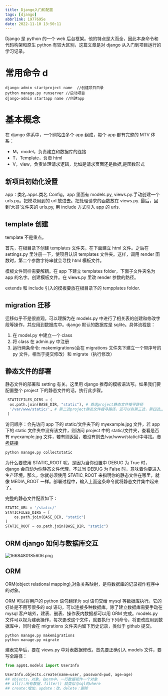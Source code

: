 ```yaml
---
title: Django入门和配置
tags: [django]
abbrlink: 1977695e
date: 2022-11-10 13:50:11
---
```


Django 是 python 的一个 web 后台框架。他的特点是大而全，因此本身命令和代码构架和原生 python 有较大区别，这篇文章是对 django 从入门到项目运行的学习记录。

<!-- more -->

# 常用命令 d

```shell
django-admin startproject name  //创建项目目录
python manage.py runserver //启动项目
django-admin startapp name //创建app
```

# 基本概念

在 django 体系中，一个网站由多个 app 组成，每个 app 都有完整的 MTV 体系：

- M，model，负责建立和数据库的连接
- T，Template，负责 html
- V，view，负责处理请求逻辑，比如是请求页面还是数据,是函数形式

## 新项目初始化设置

app：类名.apps.类名 Config。app 里面有 models.py, views.py.手动创建一个 urls.py。把模块用到的 url 放进去。把处理请求的函数放在 views.py. 最后，回到‘大哥’文件夹的 urls.py, 用 include 方式引入 app 的 urls.

## template 创建

template 不是重点。

首先，在根目录下创建 templates 文件夹，在下面建立 html 文件。之后在 settings.py 里注册一下，使项目认识 templates 文件夹。这样，调用 render 函数时，第二个参数字符串就会寻找 html 模板文件。

模板文件同样需要解耦。在 app 下建立 templates folder，下面子文件夹名为 app 的名字。创建模板文件。在 views.py 里改 render 参数的路径。

extends 和 include 引入的模板要放在根目录下的 tempplates folder.

## migration 迁移

迁移似乎不是很直观。可以理解为在 models.py 中进行了相关表的创建和修改字段等操作，并应用到数据库中。django 默认的数据库是 sqlite。具体流程是：

1. 在 model.py 中建立一个 class
2. 将 class 在 admin.py 中注册
3. 运行两条命令: makemigrations(会在 migrations 文件夹下建立一个带序号的 py 文件，相当于提交修改）和 migrate（执行修改）

## 静态文件的部署

静态文件的部署和 setting 有关。这里用 django 推荐的模板语法写。如果我们要配置整个 project 下的静态文件的话，执行此步骤。

```python
 STATICFILES_DIRS = (
  os.path.join(BASE_DIR, "static"), # 首选project静态文件搜寻路径
  '/var/www/static/', # 第二选project静态文件搜寻路径，还可以有第三选，第四选……
 )
```

访问顺序：会先访问 app 下的 static/文件夹下的 myexample.jpg 文件，若 app 下的 static 文件夹中没有该文件，则访问 project 中的 static/文件夹，查看是否有 myexample.jpg 文件，若有则返回，若没有则去/var/www/static/中寻找。[参考链接](https://cloud.tencent.com/developer/article/1741406)

```python
python manage.py collectstatic
```

为什么要使用 STATIC_ROOT 呢，是因为当你设置中 DEBUG 为 True 时，django 会自动为你静态文件代理，不过当 DEBUG 为 False 时，意味着你要进入生产环境，那么，你就必须使用 STATIC_ROOT 来指明你的静态文件在哪里，就像 MEDIA_ROOT 一样。部署过程中，输入上面这条命令就将静态文件集中起来了。

完整的静态文件配置如下：

```python
STATIC_URL = '/static/'
STATICFILES_DIRS = [
    os.path.join(BASE_DIR, "static")
]
STATIC_ROOT = os.path.join(BASE_DIR, "static")
```

## ORM django 如何与数据库交互

![1668480185606.png](https://img1.imgtp.com/2022/11/15/qgoC6U6I.png)

## ORM

ORM(object relational mapping),对象关系映射，是将数据库的记录视作程序中的对象。

ORM 可以将用户的 python 语句翻译为 sql 语句交给 mysql 等数据库执行。它的好处是不用写很多的 sql 语句，可以连接多种数据库。除了建立数据库需要手动在 mysql 客户端外，建表、删表、操作表内数据都可以用 ORM 完成。models.py 文件可以视为建表操作，每次更改这个文件，就要执行下列命令，将更改应用到数据库中，同时会在 migrations 文件夹内留下历史记录，类似于 github 提交。

```shell
python manage.py makemigrations
python manage.py migrate
```

建表完毕后，要在 views.py 中对表数据修改。首先要正确引入 models 文件，要写全路径：

```python
from app01.models import UserInfo
```

```python
UserInfo.objects.create(name=user, password=pwd, age=age)
## objects，对象，在orm中，一行数据视作一个对象
## all():所有数据，filter() 就类似与sql的where
## create:增加，update：改，delete：删除
```
